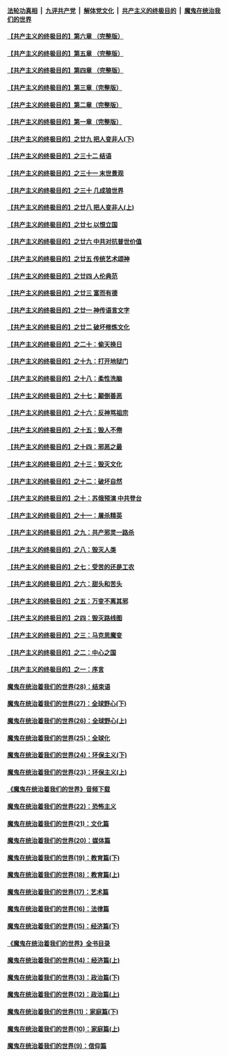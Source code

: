 

####  [法轮功真相](../../../../basic/blob/master/README.md?t=07011101) &nbsp;|&nbsp; [九评共产党](../../../../9ping.md/blob/master/README.md?t=07011101) &nbsp;|&nbsp; [解体党文化](../../../../jtdwh.md/blob/master/README.md?t=07011101)  &nbsp;|&nbsp; [共产主义的终极目的](../../../../gczydzjmd.md/blob/master/README.md?t=07011101) &nbsp;|&nbsp; [魔鬼在统治我们的世界](../../../../mgztzwmdsj.md/blob/master/README.md?t=07011101) 

#### [【共产主义的终极目的】第六章 （完整版）](../pages/nsc422/n11428913.md?t=07011101) 

#### [【共产主义的终极目的】第五章 （完整版）](../pages/nsc422/n11428912.md?t=07011101) 

#### [【共产主义的终极目的】第四章 （完整版）](../pages/nsc422/n11428907.md?t=07011101) 

#### [【共产主义的终极目的】第三章（完整版）](../pages/nsc422/n11428848.md?t=07011101) 

#### [【共产主义的终极目的】第二章（完整版）](../pages/nsc422/n11428831.md?t=07011101) 

#### [【共产主义的终极目的】第一章（完整版）](../pages/nsc422/n11417651.md?t=07011101) 

#### [【共产主义的终极目的】之廿九 把人变非人(下)](../pages/nsc422/n11344140.md?t=07011101) 

#### [【共产主义的终极目的】之三十二 结语](../pages/nsc422/n11360535.md?t=07011101) 

#### [【共产主义的终极目的】之三十一 末世景观](../pages/nsc422/n11351129.md?t=07011101) 

#### [【共产主义的终极目的】之三十 几成狼世界](../pages/nsc422/n11348280.md?t=07011101) 

#### [【共产主义的终极目的】之廿八 把人变非人(上)](../pages/nsc422/n11340492.md?t=07011101) 

#### [【共产主义的终极目的】之廿七 以恨立国](../pages/nsc422/n11336944.md?t=07011101) 

#### [【共产主义的终极目的】之廿六 中共对抗普世价值](../pages/nsc422/n11324785.md?t=07011101) 

#### [【共产主义的终极目的】之廿五 传统艺术颂神](../pages/nsc422/n11296396.md?t=07011101) 

#### [【共产主义的终极目的】之廿四 人伦典范](../pages/nsc422/n11296397.md?t=07011101) 

#### [【共产主义的终极目的】之廿三 富而有德](../pages/nsc422/n11283598.md?t=07011101) 

#### [【共产主义的终极目的】之廿一 神传语言文字](../pages/nsc422/n11263265.md?t=07011101) 

#### [【共产主义的终极目的】之廿二 破坏修炼文化](../pages/nsc422/n11245728.md?t=07011101) 

#### [【共产主义的终极目的】之二十：偷天换日](../pages/nsc422/n11238846.md?t=07011101) 

#### [【共产主义的终极目的】之十九：打开地狱门](../pages/nsc422/n11206376.md?t=07011101) 

#### [【共产主义的终极目的】之十八：柔性洗脑](../pages/nsc422/n11199994.md?t=07011101) 

#### [【共产主义的终极目的】之十七：颠倒善恶](../pages/nsc422/n11179782.md?t=07011101) 

#### [【共产主义的终极目的】之十六：反神骂祖宗](../pages/nsc422/n11166798.md?t=07011101) 

#### [【共产主义的终极目的】之十五：毁人不倦](../pages/nsc422/n11166792.md?t=07011101) 

#### [【共产主义的终极目的】之十四：邪恶之最](../pages/nsc422/n11150249.md?t=07011101) 

#### [【共产主义的终极目的】之十三：毁灭文化](../pages/nsc422/n11135227.md?t=07011101) 

#### [【共产主义的终极目的】之十二：破坏自然](../pages/nsc422/n11135214.md?t=07011101) 

#### [【共产主义的终极目的】之十：苏俄预演 中共登台](../pages/nsc422/n11118424.md?t=07011101) 

#### [【共产主义的终极目的】之十一：屠杀精英](../pages/nsc422/n11118442.md?t=07011101) 

#### [【共产主义的终极目的】之九：共产邪灵一路杀](../pages/nsc422/n11114139.md?t=07011101) 

#### [【共产主义的终极目的】之八：毁灭人类](../pages/nsc422/n11108503.md?t=07011101) 

#### [【共产主义的终极目的】之七：受苦的还是工农](../pages/nsc422/n11101809.md?t=07011101) 

#### [【共产主义的终极目的】之六：甜头和苦头](../pages/nsc422/n11096971.md?t=07011101) 

#### [【共产主义的终极目的】之五：万变不离其邪](../pages/nsc422/n11091285.md?t=07011101) 

#### [【共产主义的终极目的】之四：毁灭路线图](../pages/nsc422/n11086284.md?t=07011101) 

#### [【共产主义的终极目的】之三：马克思魔变](../pages/nsc422/n11061941.md?t=07011101) 

#### [【共产主义的终极目的】之二：中心之国](../pages/nsc422/n11047728.md?t=07011101) 

#### [【共产主义的终极目的】之一：序言](../pages/nsc422/n11086077.md?t=07011101) 

#### [魔鬼在统治着我们的世界(28)：结束语](../pages/nsc422/n10936246.md?t=07011101) 

#### [魔鬼在统治着我们的世界(27)：全球野心(下)](../pages/nsc422/n10928319.md?t=07011101) 

#### [魔鬼在统治着我们的世界(26)：全球野心(上)](../pages/nsc422/n10900318.md?t=07011101) 

#### [魔鬼在统治着我们的世界(25)：全球化](../pages/nsc422/n10788205.md?t=07011101) 

#### [魔鬼在统治着我们的世界(24)：环保主义(下)](../pages/nsc422/n10695307.md?t=07011101) 

#### [魔鬼在统治着我们的世界(23)：环保主义(上)](../pages/nsc422/n10688613.md?t=07011101) 

#### [《魔鬼在统治着我们的世界》音频下载](../pages/nsc422/n10635553.md?t=07011101) 

#### [魔鬼在统治着我们的世界(22)：恐怖主义](../pages/nsc422/n10614727.md?t=07011101) 

#### [魔鬼在统治着我们的世界(21)：文化篇](../pages/nsc422/n10597706.md?t=07011101) 

#### [魔鬼在统治着我们的世界(20)：媒体篇](../pages/nsc422/n10586579.md?t=07011101) 

#### [魔鬼在统治着我们的世界(19)：教育篇(下)](../pages/nsc422/n10564808.md?t=07011101) 

#### [魔鬼在统治着我们的世界(18)：教育篇(上)](../pages/nsc422/n10526970.md?t=07011101) 

#### [魔鬼在统治着我们的世界(17)：艺术篇](../pages/nsc422/n10499093.md?t=07011101) 

#### [魔鬼在统治着我们的世界(16)：法律篇](../pages/nsc422/n10485969.md?t=07011101) 

#### [魔鬼在统治着我们的世界(15)：经济篇(下)](../pages/nsc422/n10469975.md?t=07011101) 

#### [《魔鬼在统治着我们的世界》全书目录](../pages/nsc422/n10464261.md?t=07011101) 

#### [魔鬼在统治着我们的世界(14)：经济篇(上)](../pages/nsc422/n10457370.md?t=07011101) 

#### [魔鬼在统治着我们的世界(13)：政治篇(下)](../pages/nsc422/n10448270.md?t=07011101) 

#### [魔鬼在统治着我们的世界(12)：政治篇(上)](../pages/nsc422/n10444576.md?t=07011101) 

#### [魔鬼在统治着我们的世界(11)：家庭篇(下)](../pages/nsc422/n10440961.md?t=07011101) 

#### [魔鬼在统治着我们的世界(10)：家庭篇(上)](../pages/nsc422/n10435448.md?t=07011101) 

#### [魔鬼在统治着我们的世界(9)：信仰篇](../pages/nsc422/n10432159.md?t=07011101) 

